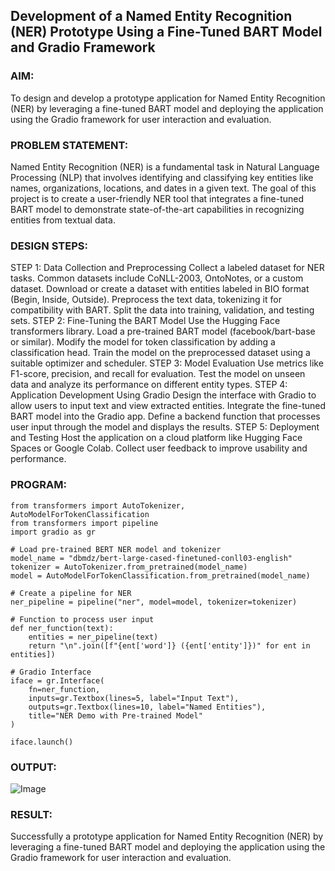 ## Development of a Named Entity Recognition (NER) Prototype Using a Fine-Tuned BART Model and Gradio Framework

### AIM:
To design and develop a prototype application for Named Entity Recognition (NER) by leveraging a fine-tuned BART model and deploying the application using the Gradio framework for user interaction and evaluation.

### PROBLEM STATEMENT:
Named Entity Recognition (NER) is a fundamental task in Natural Language Processing (NLP) that involves identifying and classifying key entities like names, organizations, locations, and dates in a given text. The goal of this project is to create a user-friendly NER tool that integrates a fine-tuned BART model to demonstrate state-of-the-art capabilities in recognizing entities from textual data.
### DESIGN STEPS:
STEP 1: Data Collection and Preprocessing
Collect a labeled dataset for NER tasks. Common datasets include CoNLL-2003, OntoNotes, or a custom dataset.
Download or create a dataset with entities labeled in BIO format (Begin, Inside, Outside).
Preprocess the text data, tokenizing it for compatibility with BART.
Split the data into training, validation, and testing sets.
STEP 2: Fine-Tuning the BART Model
Use the Hugging Face transformers library.
Load a pre-trained BART model (facebook/bart-base or similar).
Modify the model for token classification by adding a classification head.
Train the model on the preprocessed dataset using a suitable optimizer and scheduler.
STEP 3: Model Evaluation
Use metrics like F1-score, precision, and recall for evaluation.
Test the model on unseen data and analyze its performance on different entity types.
STEP 4: Application Development Using Gradio
Design the interface with Gradio to allow users to input text and view extracted entities.
Integrate the fine-tuned BART model into the Gradio app.
Define a backend function that processes user input through the model and displays the results.
STEP 5: Deployment and Testing
Host the application on a cloud platform like Hugging Face Spaces or Google Colab.
Collect user feedback to improve usability and performance.


### PROGRAM:
```
from transformers import AutoTokenizer, AutoModelForTokenClassification
from transformers import pipeline
import gradio as gr

# Load pre-trained BERT NER model and tokenizer
model_name = "dbmdz/bert-large-cased-finetuned-conll03-english"
tokenizer = AutoTokenizer.from_pretrained(model_name)
model = AutoModelForTokenClassification.from_pretrained(model_name)

# Create a pipeline for NER
ner_pipeline = pipeline("ner", model=model, tokenizer=tokenizer)

# Function to process user input
def ner_function(text):
    entities = ner_pipeline(text)
    return "\n".join([f"{ent['word']} ({ent['entity']})" for ent in entities])

# Gradio Interface
iface = gr.Interface(
    fn=ner_function,
    inputs=gr.Textbox(lines=5, label="Input Text"),
    outputs=gr.Textbox(lines=10, label="Named Entities"),
    title="NER Demo with Pre-trained Model"
)

iface.launch()
```
### OUTPUT:
![Image](https://github.com/user-attachments/assets/ed280264-ec9e-4550-90da-4736ea38c7fd)

### RESULT:
Successfully a prototype application for Named Entity Recognition (NER) by leveraging a fine-tuned BART model and deploying the application using the Gradio framework for user interaction and evaluation.


